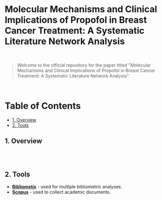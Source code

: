 # Molecular Mechanisms and Clinical Implications of Propofol in Breast Cancer Treatment: A Systematic Literature Network Analysis 


 
 
 <br> 
 
 
>Welcome to the official repository for the paper titled "Molecular Mechanisms and Clinical Implications of Propofol in Breast Cancer Treatment: A Systematic Literature Network Analysis".  
 
  <br> 
 
<h1>Table of Contents</h1>
 
<!-- TOC -->
- [1. Overview](#1-overview)
- [2. Tools](#2-project-files) 
   
<!-- /TOC -->
 
## 1. Overview 
 <br> 
 <br>  

## 2. Tools 

* [**Bibliometix**](https://www.bibliometrix.org/home/) - used for multiple bibliometric analyses.
* [**Scopus**](https://www.scopus.com/) - used to collect academic documents. 
